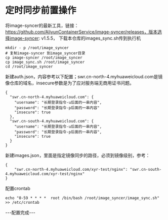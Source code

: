 # 定时同步前置操作
将image-syncer的最新工具，链接：https://github.com/AliyunContainerService/image-syncer/releases，版本选择image-syncer: v1.5.5，
下载本仓库的images_sync.sh传到执行机
```
mkdir - p /root/image_syncer
# 复制image-syncer 到image_syncer目录
cp image-syncer /root/image_syncer
cp image_sync.sh /root/image_syncer
cd /root/image_syncer
```
新建auth.json，内容参考以下配置；swr.cn-north-4.myhuaweicloud.com是镜像仓库的域名，insecure参数是为了应对服务端无商用证书问题。
```
{
  "swr.cn-north-4.myhuaweicloud.com": {
    "username": "长期登录指令-u后面的一串内容",
    "password": "长期登录指令-p后面的一串内容"
    "insecure": true
  },
  "swr.cn-south-4.myhuaweicloud.com": {
    "username": "长期登录指令-u后面的一串内容",
    "password": "长期登录指令-p后面的一串内容",
    "insecure": true
  }
}
```
新建images.json，里面是指定镜像同步的路径，必须到镜像级别，参考：
```
{
    "swr.cn-north-4.myhuaweicloud.com/xyr-test/nginx": "swr.cn-south-4.myhuaweicloud.com/xyr-test/nginx"
}
```
配置crontab
```
echo "0-59 * * * *  root /bin/bash /root/image_syncer/image_sync.sh" >> /etc/crontab
```

---配置完成---